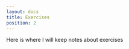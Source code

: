 ```yaml
---
layout: docs
title: Exercises 
position: 2
---
```


Here is where I will keep notes about exercises

